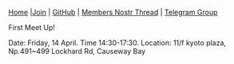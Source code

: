 [Home](/) |[Join](/getstarted.html) | [GitHub](https://github.com/nostrocket/nostr.hk) | [Members Nostr Thread](https://snort.social/e/note134slxdr2np6ml5f459me8cfmzg6cgw46c2agv55mtq55mtdtcgaqu4af4l) | [Telegram Group](https://t.me/nostrhk)

First Meet Up!

Date: Friday, 14 April. Time 14:30-17:30. Location: 11/f kyoto plaza, Np.491~499 Lockhard Rd, Causeway Bay
